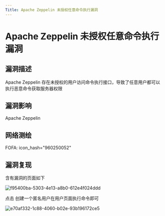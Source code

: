 ```yaml
---
Title: Apache Zeppelin 未授权任意命令执行漏洞
---
```


# Apache Zeppelin 未授权任意命令执行漏洞

## 漏洞描述

Apache Zeppelin 存在未授权的用户访问命令执行接口，导致了任意用户都可以执行恶意命令获取服务器权限

## 漏洞影响

<a-checkbox checked>Apache Zeppelin</a-checkbox></br>

## 网络测绘

<a-checkbox checked>
<a-button href="https://fofa.info/result?qbase64=aWNvbl9oYXNoPSI5NjAyNTAwNTIi">FOFA: icon_hash="960250052"</a-button>
</a-checkbox>

## 漏洞复现

含有漏洞的页面如下

![f95400ba-5303-4e13-a8b0-612e4f024ddd](/assets/PeiQi-Wiki/img/f95400ba-5303-4e13-a8b0-612e4f024ddd.png)

点击 创建一个匿名用户在用户页面执行命令即可

![e70af332-1c88-4060-b02e-93b196172ce5](/assets/PeiQi-Wiki/img/e70af332-1c88-4060-b02e-93b196172ce5.png)